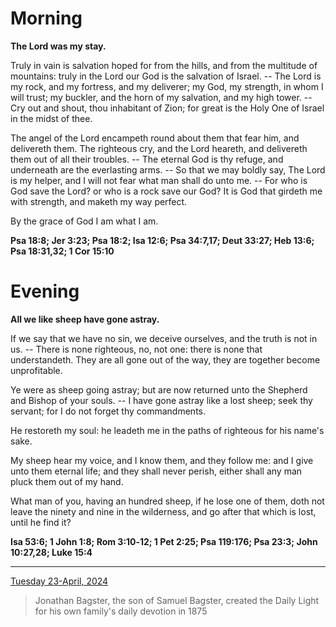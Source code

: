 # Morning

**The Lord was my stay.**
 
Truly in vain is salvation hoped for from the hills, and from the multitude of mountains: truly in the Lord our God is the salvation of Israel. -- The Lord is my rock, and my fortress, and my deliverer; my God, my strength, in whom I will trust; my buckler, and the horn of my salvation, and my high tower. -- Cry out and shout, thou inhabitant of Zion; for great is the Holy One of Israel in the midst of thee.
 
The angel of the Lord encampeth round about them that fear him, and delivereth them. The righteous cry, and the Lord heareth, and delivereth them out of all their troubles. -- The eternal God is thy refuge, and underneath are the everlasting arms. -- So that we may boldly say, The Lord is my helper, and I will not fear what man shall do unto me. -- For who is God save the Lord? or who is a rock save our God? It is God that girdeth me with strength, and maketh my way perfect.
 
By the grace of God I am what I am.  

**Psa 18:8; Jer 3:23; Psa 18:2; Isa 12:6; Psa 34:7,17; Deut 33:27; Heb 13:6; Psa 18:31,32; 1 Cor 15:10**

# Evening

**All we like sheep have gone astray.**
 
If we say that we have no sin, we deceive ourselves, and the truth is not in us. -- There is none righteous, no, not one: there is none that understandeth. They are all gone out of the way, they are together become unprofitable.
 
Ye were as sheep going astray; but are now returned unto the Shepherd and Bishop of your souls. -- I have gone astray like a lost sheep; seek thy servant; for I do not forget thy commandments.
 
He restoreth my soul: he leadeth me in the paths of righteous for his name's sake.
 
My sheep hear my voice, and I know them, and they follow me: and I give unto them eternal life; and they shall never perish, either shall any man pluck them out of my hand.
 
What man of you, having an hundred sheep, if he lose one of them, doth not leave the ninety and nine in the wilderness, and go after that which is lost, until he find it?  

**Isa 53:6; 1 John 1:8; Rom 3:10‑12; 1 Pet 2:25; Psa 119:176; Psa 23:3; John 10:27,28; Luke 15:4**

---

[Tuesday 23-April, 2024](https://t.me/s/daily_light)

> Jonathan Bagster, the son of Samuel Bagster, created the Daily Light for his own family's daily devotion in 1875

